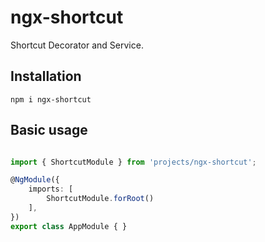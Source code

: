 # ngx-shortcut
Shortcut Decorator and Service.

## Installation
`npm i ngx-shortcut`

## Basic usage
```Typescript

import { ShortcutModule } from 'projects/ngx-shortcut';

@NgModule({
	imports: [
		ShortcutModule.forRoot()
	],
})
export class AppModule { }
